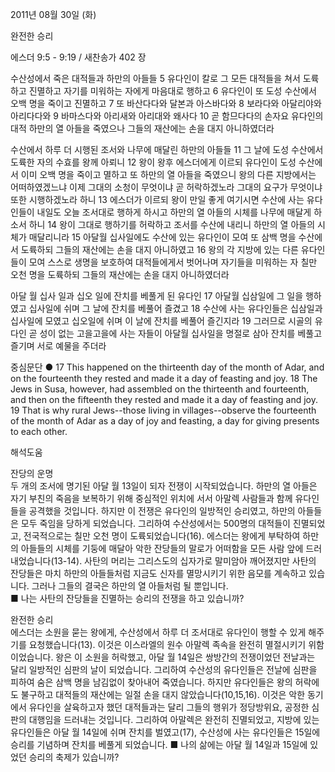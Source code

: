 2011년 08월 30일 (화)

완전한 승리



에스더 9:5 - 9:19 / 새찬송가 402 장


수산성에서 죽은 대적들과 하만의 아들들 
5 유다인이 칼로 그 모든 대적들을 쳐서 도륙하고 진멸하고 자기를 미워하는 자에게 마음대로 행하고 6 유다인이 또 도성 수산에서 오백 명을 죽이고 진멸하고 7 또 바산다다와 달본과 아스바다와 8 보라다와 아달리야와 아리다다와 9 바마스다와 아리새와 아리대와 왜사다 10 곧 함므다다의 손자요 유다인의 대적 하만의 열 아들을 죽였으나 그들의 재산에는 손을 대지 아니하였더라   

수산에서 하루 더 시행된 조서와 나무에 매달린 하만의 아들들
11 그 날에 도성 수산에서 도륙한 자의 수효를 왕께 아뢰니 12 왕이 왕후 에스더에게 이르되 유다인이 도성 수산에서 이미 오백 명을 죽이고 멸하고 또 하만의 열 아들을 죽였으니 왕의 다른 지방에서는 어떠하였겠느냐 이제 그대의 소청이 무엇이냐 곧 허락하겠노라 그대의 요구가 무엇이냐 또한 시행하겠노라 하니 13 에스더가 이르되 왕이 만일 좋게 여기시면 수산에 사는 유다인들이 내일도 오늘 조서대로 행하게 하시고 하만의 열 아들의 시체를 나무에 매달게 하소서 하니 14 왕이 그대로 행하기를 허락하고 조서를 수산에 내리니 하만의 열 아들의 시체가 매달리니라 15 아달월 십사일에도 수산에 있는 유다인이 모여 또 삼백 명을 수산에서 도륙하되 그들의 재산에는 손을 대지 아니하였고 16 왕의 각 지방에 있는 다른 유다인들이 모여 스스로 생명을 보호하여 대적들에게서 벗어나며 자기들을 미워하는 자 칠만 오천 명을 도륙하되 그들의 재산에는 손을 대지 아니하였더라   

아달 월 십사 일과 십오 일에 잔치를 베풀게 된 유다인 
17 아달월 십삼일에 그 일을 행하였고 십사일에 쉬며 그 날에 잔치를 베풀어 즐겼고 18 수산에 사는 유다인들은 십삼일과 십사일에 모였고 십오일에 쉬며 이 날에 잔치를 베풀어 즐긴지라 19 그러므로 시골의 유다인 곧 성이 없는 고을고을에 사는 자들이 아달월 십사일을 명절로 삼아 잔치를 베풀고 즐기며 서로 예물을 주더라   

중심문단 ● 17 This happened on the thirteenth day of the month of Adar, and on the fourteenth they rested and made it a day of feasting and joy. 18 The Jews in Susa, however, had assembled on the thirteenth and fourteenth, and then on the fifteenth they rested and made it a day of feasting and joy. 19 That is why rural Jews--those living in villages--observe the fourteenth of the month of Adar as a day of joy and feasting, a day for giving presents to each other.

해석도움





잔당의 운명  
두 개의 조서에 명기된 아달 월 13일이 되자 전쟁이 시작되었습니다. 하만의 열 아들은 자기 부친의 죽음을 보복하기 위해 중심적인 위치에 서서 아말렉 사람들과 함께 유다인들을 공격했을 것입니다. 하지만 이 전쟁은 유다인의 일방적인 승리였고, 하만의 아들들은 모두 죽임을 당하게 되었습니다. 그리하여 수산성에서는 500명의 대적들이 진멸되었고, 전국적으로는 칠만 오천 명이 도륙되었습니다(16). 에스더는 왕에게 부탁하여 하만의 아들들의 시체를 기둥에 매달아 악한 잔당들의 말로가 어떠함을 모든 사람 앞에 드러내었습니다(13-14). 사탄의 머리는 그리스도의 십자가로 말미암아 깨어졌지만 사탄의 잔당들은 마치 하만의 아들들처럼 지금도 신자를 멸망시키기 위한 음모를 계속하고 있습니다. 그러나 그들의 결국은 하만의 열 아들처럼 될 뿐입니다.  
■ 나는 사탄의 잔당들을 진멸하는 승리의 전쟁을 하고 있습니까? 

완전한 승리  
에스더는 소원을 묻는 왕에게, 수산성에서 하루 더 조서대로 유다인이 행할 수 있게 해주기를 요청했습니다(13). 이것은 이스라엘의 원수 아말렉 족속을 완전히 멸절시키기 위함이었습니다. 왕은 이 소원을 허락했고, 아달 월 14일은 쌍방간의 전쟁이었던 전날과는 달리 일방적인 심판의 날이 되었습니다. 그리하여 수산성의 유다인들은 전날에 심판을 피하여 숨은 삼백 명을 남김없이 찾아내어 죽였습니다. 하지만 유다인들은 왕의 허락에도 불구하고 대적들의 재산에는 일절 손을 대지 않았습니다(10,15,16). 이것은 악한 동기에서 유다인을 살육하고자 했던 대적들과는 달리 그들의 행위가 정당방위요, 공정한 심판의 대행임을 드러내는 것입니다. 그리하여 아말렉은 완전히 진멸되었고, 지방에 있는 유다인들은 아달 월 14일에 쉬며 잔치를 벌였고(17), 수산성에 사는 유다인들은 15일에 승리를 기념하며 잔치를 베풀게 되었습니다.
■ 나의 삶에는 아달 월 14일과 15일에 있었던 승리의 축제가 있습니까?